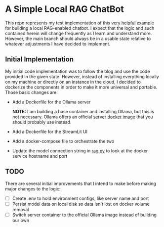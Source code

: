 # A Simple Local RAG ChatBot

This repo represents my test implementation of this [very helpful example](https://datasciencenerd.us/build-a-chatbot-using-local-llm-6b8dbb0ca514) for building a local RAG-enabled chatbot. I expect that the logic and such contained herein will change frequently as I learn and understand more. However, the main branch should always be in a usable state relative to whatever adjustments I have decided to implement.

## Initial Implementation

My initial code implementation was to follow the blog and use the code provided in the given state. However, instead of installing everything locally on my machine or directly on an instance in the cloud, I decided to dockerize the components in order to make it more universal and portable. Those basic changes are:

* Add a Dockerfile for the Ollama server

    **NOTE:** I am building a base container and installing Ollama, but this is not necessary. Ollama offers an official [server docker image](https://hub.docker.com/r/ollama/ollama) that you should probably use instead.
* Add a Dockerfile for the StreamLit UI
* Add a docker-compose file to orchestrate the two
* Update the model connection string in [rag.py](./rag.py) to look at the docker service hostname and port

## TODO
There are several initial improvements that I intend to make before making major changes to the logic:

- [ ] Create .env to hold environment configs, like server name and port
- [ ] Persist model data on local disk so data isn't lost on docker volume removal
- [ ] Switch server container to the official Ollama image instead of building our own
